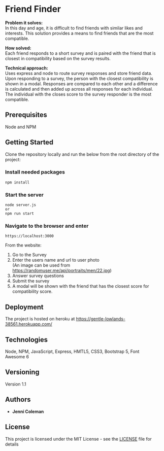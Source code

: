 # Friend Finder

**Problem it solves:** \
In this day and age, it is difficult to find friends with similar likes and interests. This solution provides a means to find friends that are the most compatible.

**How solved:** \
Each friend responds to a short survey and is paired with the friend that is closest in compatibility based on the survey results.

**Technical approach:** \
Uses express and node to route survey responses and store friend data. Upon responding to a survey, the person with the closest compatibility is shown in a modal. Responses are compared to each other and a difference is calculated and then added up across all responses for each individual. The individual with the closes score to the survey responder is the most compatible.

## Prerequisites

Node and NPM

## Getting Started

Clone the repository locally and run the below from the root directory of the project:

### Install needed packages

```
npm install
```

### Start the server

```
node server.js
or
npm run start
```

### Navigate to the browser and enter

```
https://localhost:3000
```

From the website:

1. Go to the Survey
2. Enter the users name and url to user photo \
   (An image can be used from https://randomuser.me/api/portraits/men/22.jpg)
3. Answer survey questions
4. Submit the survey
5. A modal will be shown with the friend that has the closest score for compatibility score.

## Deployment

The project is hosted on heroku at https://gentle-lowlands-38561.herokuapp.com/

## Technologies

Node, NPM, JavaScript, Express, HMTL5, CSS3, Bootstrap 5, Font Awesome 6

## Versioning

Version 1.1

## Authors

- **Jenni Coleman**

## License

This project is licensed under the MIT License - see the [LICENSE](LICENSE) file for details

